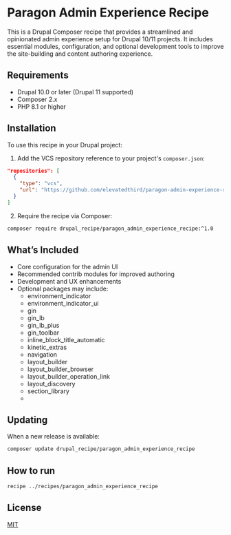 # Paragon Admin Experience Recipe
This is a Drupal Composer recipe that provides a streamlined and opinionated admin experience setup for Drupal 10/11 projects. It includes essential modules, configuration, and optional development tools to improve the site-building and content authoring experience.

## Requirements
- Drupal 10.0 or later (Drupal 11 supported)
- Composer 2.x
- PHP 8.1 or higher

## Installation
To use this recipe in your Drupal project:

1. Add the VCS repository reference to your project's `composer.json`:
```json
"repositories": [
  {
    "type": "vcs",
    "url": "https://github.com/elevatedthird/paragon-admin-experience-recipe"
  }
]
```

2. Require the recipe via Composer:
```bash
composer require drupal_recipe/paragon_admin_experience_recipe:^1.0
```

## What’s Included
- Core configuration for the admin UI
- Recommended contrib modules for improved authoring
- Development and UX enhancements
- Optional packages may include:
  - environment_indicator
  - environment_indicator_ui
  - gin
  - gin_lb
  - gin_lb_plus
  - gin_toolbar
  - inline_block_title_automatic
  - kinetic_extras
  - navigation
  - layout_builder
  - layout_builder_browser
  - layout_builder_operation_link
  - layout_discovery
  - section_library
  - 
## Updating
When a new release is available:

```bash
composer update drupal_recipe/paragon_admin_experience_recipe
```

## How to run
```bash 
recipe ../recipes/paragon_admin_experience_recipe
```


## License

[MIT](LICENSE)
